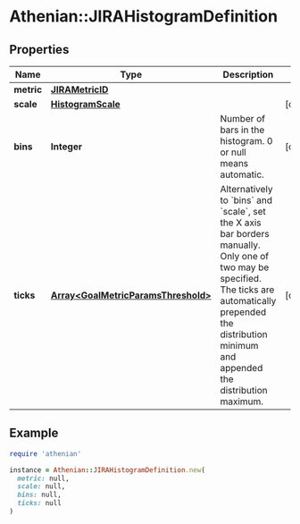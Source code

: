 # Athenian::JIRAHistogramDefinition

## Properties

| Name | Type | Description | Notes |
| ---- | ---- | ----------- | ----- |
| **metric** | [**JIRAMetricID**](JIRAMetricID.md) |  |  |
| **scale** | [**HistogramScale**](HistogramScale.md) |  | [optional] |
| **bins** | **Integer** | Number of bars in the histogram. 0 or null means automatic. | [optional] |
| **ticks** | [**Array&lt;GoalMetricParamsThreshold&gt;**](GoalMetricParamsThreshold.md) | Alternatively to &#x60;bins&#x60; and &#x60;scale&#x60;, set the X axis bar borders manually. Only one of two may be specified. The ticks are automatically prepended the distribution minimum and appended the distribution maximum. | [optional] |

## Example

```ruby
require 'athenian'

instance = Athenian::JIRAHistogramDefinition.new(
  metric: null,
  scale: null,
  bins: null,
  ticks: null
)
```

